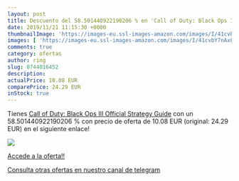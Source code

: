 ```yaml
---
layout: post
title: Descuento del 58.501440922190206 % en 'Call of Duty: Black Ops III Official Str'
date: 2019/11/21 11:15:30 +0000
thumbnailImage: 'https://images-eu.ssl-images-amazon.com/images/I/41cvbY7nAxL._SL200_.jpg'
images: [ 'https://images-eu.ssl-images-amazon.com/images/I/41cvbY7nAxL._SL200_.jpg' ]
comments: true
category: ofertas
author: ring
slug: 0744016452
description:
actualPrice: 10.08 EUR
comparePrice: 24.29 EUR
inStock: true
---
```


Tienes [Call of Duty: Black Ops III Official Strategy Guide](https://www.amazon.com/dp/0744016452/?tag=redken08-20) con un 58.501440922190206 % con precio de oferta de 10.08 EUR (original: 24.29 EUR) en el siguiente enlace!

[![](https://images-eu.ssl-images-amazon.com/images/I/41cvbY7nAxL._SL200_.jpg)](https://www.amazon.com/dp/0744016452/?tag=redken08-20)

[Accede a la oferta!!](https://www.amazon.com/dp/0744016452/?tag=redken08-20)

[Consulta otras ofertas en nuestro canal de telegram](https://t.me/s/ofertas25)
